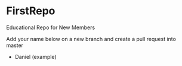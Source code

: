# FirstRepo
Educational Repo for New Members

Add your name below on a new branch and create a pull request into master
- Daniel (example)
